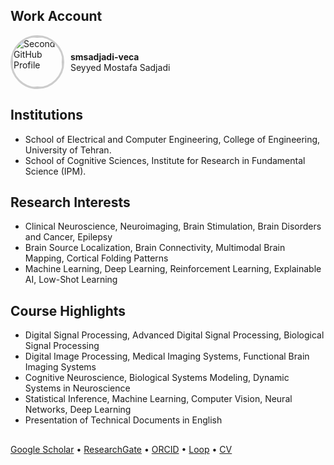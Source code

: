 ## Work Account

<a href="https://github.com/smsadjadi-veca" style="display: inline-flex; align-items: center; text-decoration: none;">
  <img src="https://github.com/user-attachments/assets/3b2773b9-a4d5-4bab-806d-70420dde704e" alt="Second GitHub Profile" width="80" height="80" style="border-radius: 50%; border: 3px solid #ccc; margin-right: 10px;">
  <div style="color: inherit;">
    <strong>smsadjadi-veca</strong><br>
    Seyyed Mostafa Sadjadi
  </div>
</a>

## Institutions  
- School of Electrical and Computer Engineering, College of Engineering, University of Tehran.  
- School of Cognitive Sciences, Institute for Research in Fundamental Science (IPM).  
## Research Interests  
- Clinical Neuroscience, Neuroimaging, Brain Stimulation, Brain Disorders and Cancer, Epilepsy  
- Brain Source Localization, Brain Connectivity, Multimodal Brain Mapping, Cortical Folding Patterns  
- Machine Learning, Deep Learning, Reinforcement Learning, Explainable AI, Low-Shot Learning  
## Course Highlights
- Digital Signal Processing, Advanced Digital Signal Processing, Biological Signal Processing  
- Digital Image Processing, Medical Imaging Systems, Functional Brain Imaging Systems  
- Cognitive Neuroscience, Biological Systems Modeling, Dynamic Systems in Neuroscience  
- Statistical Inference, Machine Learning, Computer Vision, Neural Networks, Deep Learning  
- Presentation of Technical Documents in English  
##  
[Google Scholar](https://scholar.google.com/citations?user=Eaz5eDQAAAAJ&hl=en&oi=ao) • [ResearchGate](https://www.researchgate.net/profile/Seyyed-Mostafa-Sadjadi) • [ORCID](https://orcid.org/0000-0001-7579-2434) • [Loop](https://loop.frontiersin.org/people/1290643/overview) • [CV](https://drive.google.com/file/d/1F2ANtLHzXYIfMHvbaP5GpYGp0-4II0Rd/view)  
